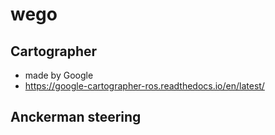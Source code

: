 # wego

## Cartographer
- made by Google
- https://google-cartographer-ros.readthedocs.io/en/latest/

## Anckerman steering
